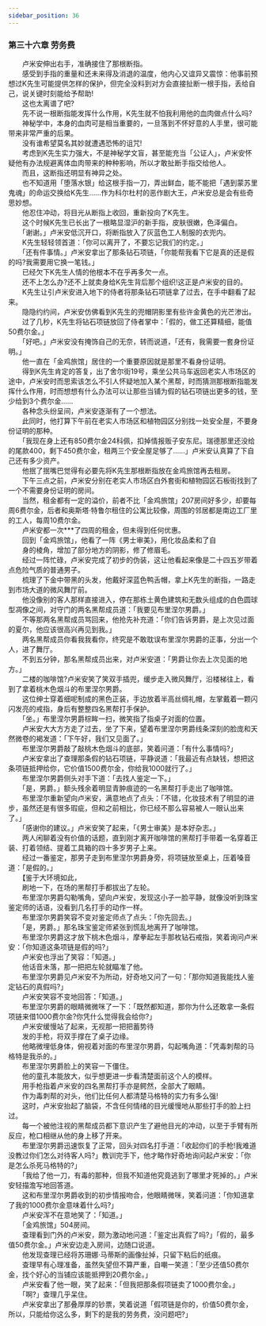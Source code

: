 ```yaml
---
sidebar_position: 36
---
```

### 第三十六章 劳务费  


　　卢米安伸出右手，准确接住了那根断指。  
　　感受到手指的重量和还未来得及消退的温度，他内心又谊异又震惊：他事前预想过K先生可能提供怎样的保护，但完全没料到对方会直接扯断一根手指，丢给自己，说关键时刻能给予帮助!  
　　这也太离谱了吧?  
　　先不说一根断指能发挥什么作用，K先生就不怕我利用他的血肉做点什么吗?  
　　神秘学中，本身的血肉可是相当重要的，一旦落到不怀好意的人手里，很可能带来非常严重的后果。  
　　没有谁希望莫名其妙就遭遇恐怖的诅咒!  
　　考虑到K先生实力强大，不是神秘学文盲，甚至能充当「公证人」，卢米安怀疑他有办法规避离体血肉带来的种种影响，所以才敢扯断手指交给他人。  
　　而且，这断指还明显有神异之处。  
　　也不知道用「堕落水银」给这根手指一刀，弄出鲜血，能不能把「遇到蒙苏里鬼魂」的命运交换给K先生……作为科尔杜村的恶作剧大王，卢米安总是会有些奇思妙想。  
　　他忍住冲动，将目光从断指上收回，重新投向了K先生。  
　　这个时候K先生已长出了一根略显湿沪的新手指，皮肤很嫩，色泽偏白。  
　　「谢谢。」卢米安低沉开口，将断指放入了灰蓝色工人制服的衣兜内。  
　　K先生轻轻领首道：「你可以离开了，不要忘记我们的约定。」  
　　「还有件事情。」卢米安拿出了那条钻石项链，「你能帮我看下它是真的还是假的吗?我需要用它换一笔钱。」  
　　已经欠下K先生人情的他根本不在乎再多欠一点。  
　　还不上怎么办?还不上就卖身给K先生背后那个组织!这正是卢米安的目的。  
　　K先生让引卢米安进入地下的侍者将那条钻石项链拿了过去，在手中翻看了起来。  
　　隐隐约约间，卢米安仿佛看到K先生的兜帽阴影里有些许金黄色的光芒渗出。  
　　过了几秒，K先生将钻石项链放回了侍者掌中：「假的，做工还算精细，能值50费尔金。」  
　　「好吧。」卢米安没有掩饰自己的无奈，转而说道，「还有，我需要一套身份证明。」  
　　他一直在「金鸡旅馆」居住的一个重要原因就是那里不看身份证明。  
　　得到K先生肯定的答复，出了舍尔街19号，乘坐公共马车返回老实人市场区的途中，卢米安时而思索该怎么不引人怀疑地加入某个黑帮，时而猜测那根断指能发挥什么作用，时而想想有什么办法可以让那些当铺为假的钻石项链出更多的钱，至少给到3个费尔金……  
　　各种念头纷呈间，卢米安逐渐有了一个想法。  
　　此同时，他打算下午前在老实人市场区和植物园区分别找一处安全屋，不要身份证明的那种。  
　　「我现在身上还有850费尔金24科佩，扣掉情报贩子安东尼。瑞德那里还没给的尾款400，剩下450费尔金，租两三个安全屋足够了……」卢米安认真算了下自己还有多少资产。  
　　他抿了抿嘴巴觉得有必要先将K先生那根断指放在金鸡旅馆再去租房。  
　　下午三点之前，卢米安分别在老实人市场区白外套街和植物园区石板街找到了一个不需要身份证明的房间。  
　　当然，租金都有一定的溢价，前者不比「金鸡旅馆」207房间好多少，却要每周6费尔金，后者和奥斯塔·特鲁尔租住的公寓比较像，周围的邻居都是南边工厂里的工人，每周10费尔金。  
　　卢米安都一次***了四周的租金，但未得到任何优惠。  
　　回到「金鸡旅馆」，他看了一阵《男士审美》，用化妆品柔和了自  
　　身的棱角，增加了部分地方的阴影，修了修眉毛。  
　　经过一阵忙碌，卢米安完成了初步的伪装，这让他看起来像是二十四五岁带着点危险气质的普通男子。  
　　梳理了下金中带黑的头发，他戴好深蓝色鸭舌帽，拿上K先生的断指，一路走到市场大道的微风舞厅前。  
　　他没像别的客人那样直接进入，停在那栋土黄色建筑和无数头组成的白色圆球型凋像之间，对守门的两名黑帮成员道：「我要见布里涅尔男爵。」  
　　不等那两名黑帮成员骂回来，他抢先补充道：「你们告诉男爵，是上次见过面的夏尔，他应该很高兴再见到我。」  
　　两名黑帮成员你看我我看你，终究是不敢耽误布里涅尔男爵的正事，分出一个人，进了舞厅。  
　　不到五分钟，那名黑帮成员出来，对卢米安道：「男爵让你去上次见面的地方。」  
　　二楼的咖啡馆?卢米安笑了笑双手插兜，缓步走入微风舞厅，沿楼梯往上，看到了拿着桃木色烟斗的布里涅尔男爵。  
　　这位绅士穿着细呢制成的黑色正装，手边放着半高丝绸礼帽，左掌戴着一颗闪闪发亮的戒指，身后有整整四名黑帮打手保护。  
　　「坐。」布里涅尔男爵棕眸一扫，微笑指了指桌子对面的位置。  
　　卢米安大大方方走了过去，坐了下来，望着布里涅尔男爵线条深刻的脸庞和天然微卷的褐发道：「下午好，我们又见面了。」  
　　布里涅尔男爵敲了敲桃木色烟斗的底部，笑着问道：「有什么事情吗?」  
　　卢米安拿出了查理那条假的钻石项链，平静说道：「我最近有点缺钱，想把这条项链抵押给你，它价值1500费尔金，你给我1000就行了。」  
　　布里涅尔男爵侧头对手下道：「去找人鉴定一下。」  
　　「是，男爵。」额头残余着明显青肿痕迹的一名黑帮打手走出了咖啡馆。  
　　布里涅尔重新望向卢米安，满意地点了点头：「不错，化妆技术有了明显的进步，虽然还是有很多瑕疵，但和之前相比，你已经不那么容易被人一眼认出来了。」  
　　「感谢你的建议。」卢米安笑了起来，「《男士审美》是本好杂志。」  
　　两人闲聊着没有价值的话题，直到刚才离开咖啡馆的黑帮打手带着一名穿着正装、打着领结、提着工具箱的四十多岁男子上来。  
　　经过一番鉴定，那男子走到布里涅尔男爵身旁，将项链放至桌上，压着嗓音道：「是假的。」  
　　【鉴于大环境如此，  
　　刷地一下，在场的黑帮打手都拔出了左轮。  
　　布里涅尔男爵勾勒嘴角，望向卢米安，发现这小子一脸平静，就像没听到珠宝鉴定师的话语，没看到几名打手的动作一样。  
　　布里涅尔男爵笑容不变对鉴定师点了点头：「你先回去。」  
　　「是，男爵。」那名珠宝鉴定师紧张到慌乱地离开了咖啡馆。  
　　布里涅尔男爵这才放下桃木色烟斗，摩拳起左手那枚钻石戒指，笑着询问卢米安：「你知道这条项链是假的吗?」  
　　卢米安也浮出了笑容：「知道。」  
　　他话音未落，那一把把左轮就瞄准了他。  
　　布里涅尔男爵见卢米安不为所动，好奇地又问了一句：「那你知道我能找人鉴定钻石的真假吗?」  
　　卢米安笑容不变地回答：「知道。」  
　　布里涅尔男爵的眼睛微微咪了一下：「既然都知道，那你为什么还敢拿一条假项链来借1000费尔金?你凭什么觉得我会给你?」  
　　卢米安缓慢站了起来，无视那一把把蓄势待  
　　发的手枪，将双手撑在了桌子边缘。  
　　他略微埋低身体，俯视着对面的布里涅尔男爵，勾起嘴角道：「凭毒刺帮的马格特是我杀的。」  
　　布里涅尔男爵脸上的笑容一下僵住。  
　　他的童孔本能放大，似乎想更进一步看清楚面前这个人的模样。  
　　用手枪指着卢米安的四名黑帮打手亦是鳄然，全部大了眼睛。  
　　作为毒刺帮的对头，他们比任何人都清楚马格特的实力有多么强!  
　　这时，卢米安抬起了脑袋，不含任何情绪的目光缓慢地从那些打手的脸上扫过。  
　　每一个被他注视的黑帮成员都下意识产生了避他目光的冲动，以至于手臂有所反应，枪口相继从他的身上移了开来。  
　　布里涅尔男爵迅速恢复了正常，回头对四名打手道：「收起你们的手枪!我难道没教过你们怎么对待客人吗?」教训完手下，他才略作好奇地询问起卢米安：「你是怎么杀死马格特的?」  
　　「我给了他一刀，有毒的那种，但我不知道他究竟逃到了哪里才死掉的。」卢米安轻描澹写地回答道。  
　　这和布里涅尔男爵收到的初步情报吻合，他眼睛微咪，笑着问道：「你知道拿了我的1000费尔金意味着什么吗?」  
　　卢米安浑不在意地笑了：「知道。」  
　　「金鸡旅馆」504房间。  
　　查理看到门外的卢米安，颇为激动地问道：「鉴定出真假了吗?」「假的，最多值50费尔金。」卢米安边走入房间，边随口说道。  
　　他发现查理已经将苏珊娜·马蒂斯的画像扯掉，只留下粘后的纸痕。  
　　查理早有心理准备，虽然失望但不算严重，自嘲一笑道：「至少还值50费尔金，找个好心的当铺应该能抵押到20费尔金。」  
　　卢米安看了他一眼，笑了起来：「但我把那条假项链卖了1000费尔金。」  
　　「啊?」查理几乎呆住。  
　　卢米安拿出了那叠厚厚的钞票，笑着说道「假项链是你的，价值50费尔金，所以，只能给你这么多，剩下的是我的劳务费，没问题吧?」  

